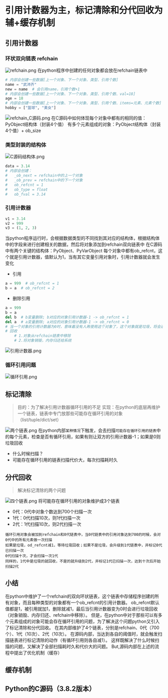 # 引用计数器为主，标记清除和分代回收为辅+缓存机制
## 引用计数器
### 环状双向链表 refchain
![refchain.png](refchain.png)
在python程序中创建的任何对象都会放在refchain链表中
```python
# 内部会创建一些数据[上一个对象、下一个对象、类型、引用个数]
name = "武沛齐"
new = name  # 会引用name，引用个数+1
# 内部会创建一些数据[上一个对象、下一个对象、类型、引用个数、val=18]
age = 18
# 内部会创建一些数据[上一个对象、下一个对象、类型、引用个数、items=元素、元素个数]
hobby = ["篮球", "美女"]
```
![refchain_C源码.png](refchain_C源码.png)
在C源码中如何体现每个对象中都有的相同的值：PyObject结构体（封装4个值）
有多个元素组成的对象：PyObject结构体（封装4个值）+ ob_size
### 类型封装的结构体
![C源码结构体.png](C源码结构体.png)
```python
data = 3.14
# 内部会创建：
#   _ob_next = refchain中的上一个对象
#   _ob_prev = refchain中的下一个对象
#   ob_refcnt = 1
#   ob_type = float
#   ob_fval = 3.14
```
### 引用计数器
```python
v1 = 3.14
v2 = 999
v3 = (1, 2, 3)
```
当python程序运行时，会根据数据类型的不同找到其对应的结构体，根据结构体中的字段来进行创建相关的数据，然后将对象添加到refchain双向链表中
在C源码中有两个关键的结构体：PyObject、PyVarObject
每个对象中都有ob_refcnt，这个就是引用计数器，值默认为1，当有其它变量引用对象时，引用计数器就会发生变化
* 引用
```python
a = 999  # ob_refcnt = 1
b = a  # ob_refcnt = 2
```
* 删除引用
```python
a = 999
b = a
del b  # b变量删除; b对应的对象引用计数器-1 -> ob_refcnt = 1
del a  # a变量删除; a对应的对象引用计数器-1 -> ob_refcnt = 0
# 当一个对象的引用计数器为0时，意味着没有人再使用这个对象了，这个对象就是垃圾，将会进行垃圾回收
# 回收
    # 1.对象从refchain链表中移除
    # 2.将对象销毁，内存归还给系统
```
![引用计数器.png](引用计数器.png)
### 循环引用问题
![循环引用.png](循环引用.png)
## 标记清除
> 目的：为了解决引用计数器循环引用的不足
> 实现：在python的底层再维护一个链表，链表中专门放那些可能存在循环引用的对象（list/tuple/dict/set）

![两个链表.png](两个链表.png)
在python内部`某种情况`下触发，会去扫描`可能存在循环引用的链表`中的每个元素，检查是否有循环引用，如果有则让双方的引用计数器-1；如果是0则垃圾回收
* 什么时候扫描？
* 可能存在循环引用的链表扫描代价大，每次扫描耗时久
## 分代回收
> 解决标记清除的两个问题

![四个链表.png](四个链表.png)
将可能存在循环引用的对象维护成3个链表
* 0代：0代中对象个数达到700个扫描一次
* 1代：0代扫描10次，则1代扫描一次
* 2代：1代扫描10次，则2代扫描一次
```
循环引用对象会被加到refchain和0代链表中，当0代链表中的引用对象达到700的时候，会对0代中的所有元素做一次扫描
如果是垃圾，od_refcnt减1，等待垃圾回收；如果不是垃圾，会升级到1代链表中，并标记0代已扫描一次
0代扫描十次，才会扫描一次1代
同样的，1代中是垃圾的就回收，不是的就升级到2代，并标记1代已扫描一次，达到十次后开始扫描2代
```
## 小结
在python中维护了一个refchain的双向环状链表，这个链表中存储程序创建的所有对象，而且每种类型的对象都有一个ob_refcnt的引用计数器。
ob_refcnt默认值都是1，被引用就加1，删除就减1，最后当引用计数器变为0时会进行垃圾回收（对象销毁、内存归还、refchain中移除）。
但是，在python中对于那些可以有多个元素组成的对象可能会存在循环引用的问题，为了解决这个问题python又引入了标记清除和分代回收。
在其内部维护了4个链表，分别是refchain、0代（700个）、1代（10次）、2代（10次）。
在源码内部，当达到各自的阈值时，就会触发扫描链表进行标记清除的动作（有循环引用则各自减1）。
这样既解决了什么时候扫描的问题，又解决了全部扫描耗时久和代价大的问题。
But,源码内部在上述的流程中提出了优化机制（缓存）
## 缓存机制

## Python的C源码（3.8.2版本）